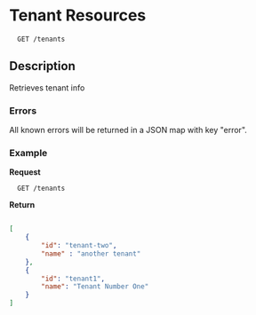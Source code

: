 # Tenant Resources

```
  GET /tenants
```

## Description

Retrieves tenant info


### Errors

All known errors will be returned in a JSON map with key "error".

### Example

**Request**

```
  GET /tenants
```

**Return**

```json

[
    {
        "id": "tenant-two",
        "name" : "another tenant"
    },
    {
        "id": "tenant1",
        "name": "Tenant Number One"
    }
]

```


